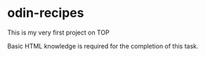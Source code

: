 # odin-recipes

This is my very first project on TOP

Basic HTML knowledge is required for the completion of this task.